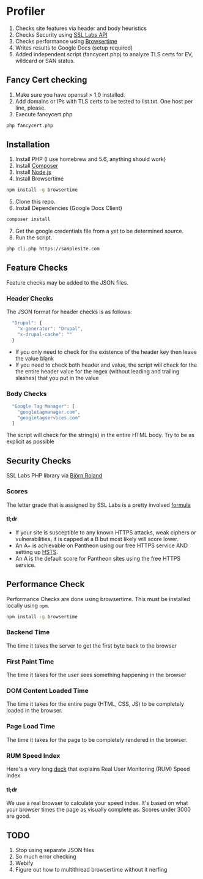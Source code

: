 # Profiler

1. Checks site features via header and body heuristics
2. Checks Security using [SSL Labs API](https://www.ssllabs.com/projects/ssllabs-apis/)
3. Checks performance using [Browsertime](https://github.com/sitespeedio/browsertime)
4. Writes results to Google Docs (setup required)
5. Added independent script (fancycert.php) to analyze TLS certs for EV, wildcard or SAN status.

## Fancy Cert checking

1. Make sure you have openssl > 1.0 installed.
2. Add domains or IPs with TLS certs to be tested to list.txt. One host per line, please.
3. Execute fancycert.php
```bash
php fancycert.php
```


## Installation

1. Install PHP (I use homebrew and 5.6, anything should work)
2. Install [Composer](https://getcomposer.org/doc/00-intro.md#installation-linux-unix-osx)
3. Install [Node.js](https://nodejs.org/en/download/)
4. Install Browsertime
```bash
npm install -g browsertime
```
5. Clone this repo.
6. Install Dependencies (Google Docs Client)
```bash
composer install
```
7. Get the google credentials file from a yet to be determined source.
8. Run the script.
```bash
php cli.php https://samplesite.com
```

## Feature Checks
Feature checks may be added to the JSON files.
### Header Checks
The JSON format for header checks is as follows:
```javascript
  "Drupal": {
    "x-generator": "Drupal",
    "x-drupal-cache": ""
  }
```
* If you only need to check for the existence of the header key then leave the value blank
* If you need to check both header and value, the script will check for the the entire header value for the regex (without leading and trailing slashes) that you put in the value

### Body Checks
```javascript
  "Google Tag Manager": [
    "googletagmanager.com",
    "googletagservices.com"
  ]
  ```
  The script will check for the string(s) in the entire HTML body. Try to be as explicit as possible

## Security Checks
 SSL Labs PHP library via [Björn Roland](https://github.com/bjoernr-de/php-ssllabs-api)

### Scores
The letter grade that is assigned by SSL Labs is a pretty involved [formula](https://github.com/ssllabs/research/wiki/SSL-Server-Rating-Guide)
#### tl;dr
* If your site is susceptible to any known HTTPS attacks, weak ciphers or vulnerabilities, it is capped at a B but most likely will score lower.
* An A+ is achievable on Pantheon using our free HTTPS service AND setting up [HSTS](https://en.wikipedia.org/wiki/HTTP_Strict_Transport_Security).
* An A is the default score for Pantheon sites using the free HTTPS service.

## Performance Check
Performance Checks are done using browsertime. This must be installed locally using `npm`.
```bash
npm install -g browsertime
```
### Backend Time
The time it takes the server to get the first byte back to the browser
### First Paint Time
The time it takes for the user sees something happening in the browser
### DOM Content Loaded Time
The time it takes for the entire page (HTML, CSS, JS) to be completely loaded in the browser.
### Page Load Time
The time it takes for the page to be completely rendered in the browser.
### RUM Speed Index

Here's a very long [deck](https://www.slideshare.net/ddprrt/speed-index-explained) that explains Real User Monitoring (RUM) Speed Index

#### tl;dr

We use a real browser to calculate your speed index. It's based on what your browser times the page as visually complete as. Scores under 3000 are good.

## TODO
1. Stop using separate JSON files
2. So much error checking
3. Webify
4. Figure out how to multithread browsertime without it nerfing
